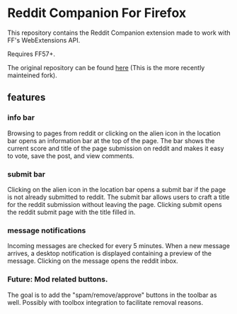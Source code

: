# Reddit Companion For Firefox

This repository contains the Reddit Companion extension made to work with FF's
WebExtensions API.

Requires FF57+.

The original repository can be found [here](https://github.com/creesch/reddit-companion) (This is the more recently mainteined fork).


## features

### info bar

Browsing to pages from reddit or clicking on the alien icon in the location bar
opens an information bar at the top of the page. The bar shows the current score
and title of the page submission on reddit and makes it easy to vote, save the 
post, and view comments.

### submit bar

Clicking on the alien icon in the location bar opens a submit bar if the page 
is not already submitted to reddit. The submit bar allows users to craft a title
for the reddit submission without leaving the page. Clicking submit opens the 
reddit submit page with the title filled in.

### message notifications

Incoming messages are checked for every 5 minutes. When a new message arrives, 
a desktop notification is displayed containing a preview of the message. 
Clicking on the message opens the reddit inbox.

### Future: Mod related buttons.

The goal is to add the "spam/remove/approve" buttons in the toolbar as well. Possibly with toolbox integration to facilitate removal reasons. 
